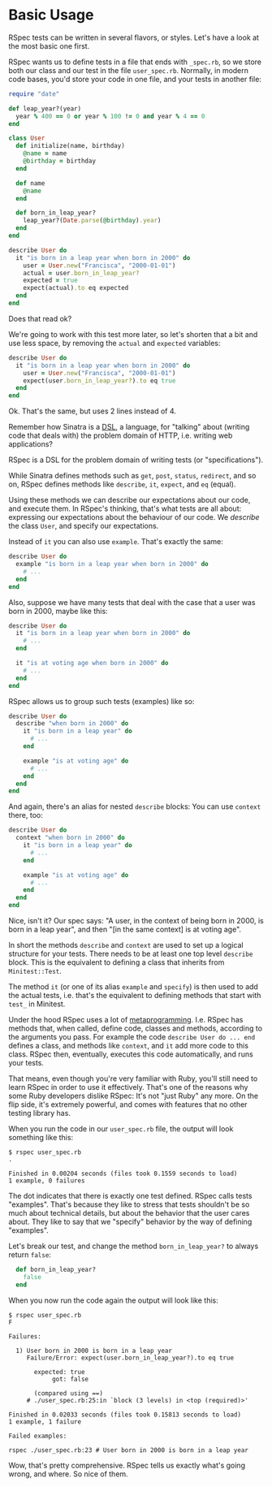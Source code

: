 # Basic Usage

RSpec tests can be written in several flavors, or styles. Let's have a look at
the most basic one first.

RSpec wants us to define tests in a file that ends with `_spec.rb`, so we store
both our class and our test in the file `user_spec.rb`. Normally, in modern
code bases, you'd store your code in one file, and your tests in another file:

```ruby
require "date"

def leap_year?(year)
  year % 400 == 0 or year % 100 != 0 and year % 4 == 0
end

class User
  def initialize(name, birthday)
    @name = name
    @birthday = birthday
  end

  def name
    @name
  end

  def born_in_leap_year?
    leap_year?(Date.parse(@birthday).year)
  end
end

describe User do
  it "is born in a leap year when born in 2000" do
    user = User.new("Francisca", "2000-01-01")
    actual = user.born_in_leap_year?
    expected = true
    expect(actual).to eq expected
  end
end
```

Does that read ok?

We're going to work with this test more later, so let's shorten that a bit and
use less space, by removing the `actual` and `expected` variables:


```ruby
describe User do
  it "is born in a leap year when born in 2000" do
    user = User.new("Francisca", "2000-01-01")
    expect(user.born_in_leap_year?).to eq true
  end
end
```

Ok. That's the same, but uses 2 lines instead of 4.

Remember how Sinatra is a [DSL](http://webapps-for-beginners.rubymonstas.org/sinatra/dsl.html),
a language, for "talking" about (writing code that deals with) the problem
domain of HTTP, i.e. writing web applications?

RSpec is a DSL for the problem domain of writing tests (or "specifications").

While Sinatra defines methods such as `get`, `post`, `status`, `redirect`, and
so on, RSpec defines methods like `describe`, `it`, `expect`, and `eq` (equal).

Using these methods we can describe our expectations about our code, and
execute them. In RSpec's thinking, that's what tests are all about: expressing
our expectations about the behaviour of our code. We *describe* the class
`User`, and specify our expectations.

Instead of `it` you can also use `example`. That's exactly the same:

```ruby
describe User do
  example "is born in a leap year when born in 2000" do
    # ...
  end
end
```

Also, suppose we have many tests that deal with the case that a user was
born in 2000, maybe like this:

```ruby
describe User do
  it "is born in a leap year when born in 2000" do
    # ...
  end

  it "is at voting age when born in 2000" do
    # ...
  end
end
```

RSpec allows us to group such tests (examples) like so:

```ruby
describe User do
  describe "when born in 2000" do
    it "is born in a leap year" do
      # ...
    end

    example "is at voting age" do
      # ...
    end
  end
end
```

And again, there's an alias for nested `describe` blocks: You can use `context`
there, too:

```ruby
describe User do
  context "when born in 2000" do
    it "is born in a leap year" do
      # ...
    end

    example "is at voting age" do
      # ...
    end
  end
end
```

Nice, isn't it? Our spec says: "A user, in the context of being born in 2000,
is born in a leap year", and then "[in the same context] is at voting age".

In short the methods `describe` and `context` are used to set up a logical
structure for your tests. There needs to be at least one top level `describe`
block. This is the equivalent to defining a class that inherits from
`Minitest::Test`.

The method `it` (or one of its alias `example` and `specify`) is then used to
add the actual tests, i.e. that's the equivalent to defining methods that start
with `test_` in Minitest.

Under the hood RSpec uses a lot of [metaprogramming](http://rubylearning.com/blog/2010/11/23/dont-know-metaprogramming-in-ruby/).
I.e. RSpec has methods that, when called, define code, classes and methods,
according to the arguments you pass. For example the code `describe User do ...
end` defines a class, and methods like `context`, and `it` add more code to
this class. RSpec then, eventually, executes this code automatically, and runs
your tests.

That means, even though you're very familiar with Ruby, you'll still need to
learn RSpec in order to use it effectively. That's one of the reasons why some
Ruby developers dislike RSpec: It's not "just Ruby" any more. On the flip side,
it's extremely powerful, and comes with features that no other testing library
has.

When you run the code in our `user_spec.rb` file, the output will look
something like this:

```
$ rspec user_spec.rb
.

Finished in 0.00204 seconds (files took 0.1559 seconds to load)
1 example, 0 failures
```

The dot indicates that there is exactly one test defined. RSpec calls tests
"examples". That's because they like to stress that tests shouldn't be so much
about technical details, but about the behavior that the user cares about.
They like to say that we "specify" behavior by the way of defining
"examples".

Let's break our test, and change the method `born_in_leap_year?` to always
return `false`:

```ruby
  def born_in_leap_year?
    false
  end
```

When you now run the code again the output will look like this:

```
$ rspec user_spec.rb
F

Failures:

  1) User born in 2000 is born in a leap year
     Failure/Error: expect(user.born_in_leap_year?).to eq true

       expected: true
            got: false

       (compared using ==)
     # ./user_spec.rb:25:in `block (3 levels) in <top (required)>'

Finished in 0.02033 seconds (files took 0.15813 seconds to load)
1 example, 1 failure

Failed examples:

rspec ./user_spec.rb:23 # User born in 2000 is born in a leap year
```

Wow, that's pretty comprehensive. RSpec tells us exactly what's going wrong,
and where. So nice of them.
